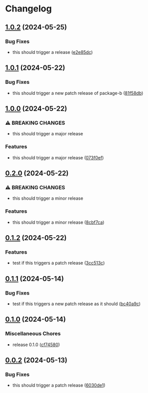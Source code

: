 # Changelog

## [1.0.2](https://github.com/jariikonen/release-please-test/compare/package-b-v1.0.1...package-b-v1.0.2) (2024-05-25)


### Bug Fixes

* this should trigger a release ([e2e85dc](https://github.com/jariikonen/release-please-test/commit/e2e85dc3ed1a80e001df6f480110e55e5c905913))

## [1.0.1](https://github.com/jariikonen/release-please-test/compare/package-b-v1.0.0...package-b-v1.0.1) (2024-05-22)


### Bug Fixes

* this should trigger a new patch release of package-b ([81f58db](https://github.com/jariikonen/release-please-test/commit/81f58db3cbf427000e00a55e762d9b0e16a15875))

## [1.0.0](https://github.com/jariikonen/release-please-test/compare/package-b-v0.2.0...package-b-v1.0.0) (2024-05-22)


### ⚠ BREAKING CHANGES

* this should trigger a major release

### Features

* this should trigger a major release ([073f0ef](https://github.com/jariikonen/release-please-test/commit/073f0ef2481137f01613249b641e79ef3ef5fd24))

## [0.2.0](https://github.com/jariikonen/release-please-test/compare/package-b-v0.1.2...package-b-v0.2.0) (2024-05-22)


### ⚠ BREAKING CHANGES

* this should trigger a minor release

### Features

* this should trigger a minor release ([8cbf7ca](https://github.com/jariikonen/release-please-test/commit/8cbf7ca18eaea1089cadc29572993e59322b2a72))

## [0.1.2](https://github.com/jariikonen/release-please-test/compare/package-b-v0.1.1...package-b-v0.1.2) (2024-05-22)


### Features

* test if this triggers a patch release ([3cc513c](https://github.com/jariikonen/release-please-test/commit/3cc513c33093db49e001f994a1a2af87789d5a42))

## [0.1.1](https://github.com/jariikonen/release-please-test/compare/package-b-v0.1.0...package-b-v0.1.1) (2024-05-14)


### Bug Fixes

* test if this triggers a new patch release as it should ([bc40a9c](https://github.com/jariikonen/release-please-test/commit/bc40a9c19b90997f767724209e25e4911d79ddbc))

## [0.1.0](https://github.com/jariikonen/release-please-test/compare/package-b-v0.0.2...package-b-v0.1.0) (2024-05-14)


### Miscellaneous Chores

* release 0.1.0 ([cf74580](https://github.com/jariikonen/release-please-test/commit/cf7458098d5fe9b2cf70ff7ff3bf2aca4c60bb74))

## [0.0.2](https://github.com/jariikonen/release-please-test/compare/package-b-v0.0.1...package-b-v0.0.2) (2024-05-13)


### Bug Fixes

* this should trigger a patch release ([6030de1](https://github.com/jariikonen/release-please-test/commit/6030de1149b20f132775ac19204babf84b525fc8))
